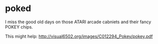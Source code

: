 # poked
I miss the good old days on those ATARI arcade cabniets and their fancy POKEY chips.

This might help: http://visual6502.org/images/C012294_Pokey/pokey.pdf
